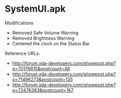 # SystemUI.apk

Modifications

- Removed Safe Volume Warning
- Removed Brightness Warning
- Centered the clock on the Status Bar

Reference URLs:

- http://forum.xda-developers.com/showpost.php?p=70176615&postcount=46
- http://forum.xda-developers.com/showpost.php?p=71496273&postcount=135
- http://forum.xda-developers.com/showpost.php?p=72476363&postcount=167
